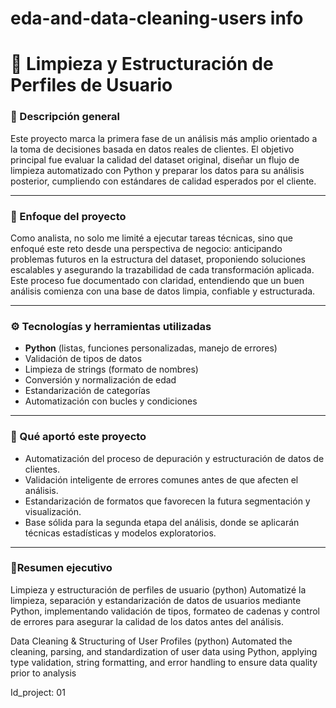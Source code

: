 # eda-and-data-cleaning-users info
# 🧹 Limpieza y Estructuración de Perfiles de Usuario

### 📌 Descripción general

Este proyecto marca la primera fase de un análisis más amplio orientado a la toma de decisiones basada en datos reales de clientes. El objetivo principal fue evaluar la calidad del dataset original, diseñar un flujo de limpieza automatizado con Python y preparar los datos para su análisis posterior, cumpliendo con estándares de calidad esperados por el cliente.

---

### 🎯 Enfoque del proyecto

Como analista, no solo me limité a ejecutar tareas técnicas, sino que enfoqué este reto desde una perspectiva de negocio: anticipando problemas futuros en la estructura del dataset, proponiendo soluciones escalables y asegurando la trazabilidad de cada transformación aplicada. Este proceso fue documentado con claridad, entendiendo que un buen análisis comienza con una base de datos limpia, confiable y estructurada.

---

### ⚙️ Tecnologías y herramientas utilizadas

- **Python** (listas, funciones personalizadas, manejo de errores)
- Validación de tipos de datos
- Limpieza de strings (formato de nombres)
- Conversión y normalización de edad
- Estandarización de categorías
- Automatización con bucles y condiciones

---

### 🧠 Qué aportó este proyecto

- Automatización del proceso de depuración y estructuración de datos de clientes.
- Validación inteligente de errores comunes antes de que afecten el análisis.
- Estandarización de formatos que favorecen la futura segmentación y visualización.
- Base sólida para la segunda etapa del análisis, donde se aplicarán técnicas estadísticas y modelos exploratorios.

---

### 📂Resumen ejecutivo

Limpieza y estructuración de perfiles de usuario (python) Automatizé la limpieza, separación y estandarización de datos de usuarios mediante Python, implementando validación de tipos, formateo de cadenas y control de errores para asegurar la calidad de los datos antes del análisis.

Data Cleaning & Structuring of User Profiles (python) Automated the cleaning, parsing, and standardization of user data using Python, applying type validation, string formatting, and error handling to ensure data quality prior to analysis


Id_project: 01
